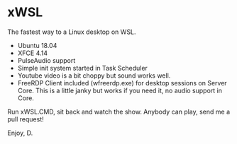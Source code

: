 # xWSL

The fastest way to a Linux desktop on WSL.
- Ubuntu 18.04
- XFCE 4.14
- PulseAudio support 
- Simple init system started in Task Scheduler
- Youtube video is a bit choppy but sound works well. 
- FreeRDP Client included (wfreerdp.exe) for desktop sessions on Server Core. This is a little janky but works if you need it, no audio support in Core.

Run xWSL.CMD, sit back and watch the show.
Anybody can play, send me a pull request!

Enjoy,
D.

